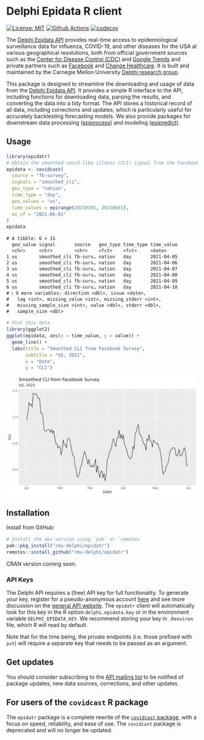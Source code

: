 # Delphi Epidata R client

[![License: MIT][mit-image]][mit-url] [![Github Actions][github-actions-image]][github-actions-url]
[![codecov](https://codecov.io/gh/dsweber2/epidatr/branch/dev/graph/badge.svg?token=jVHL9eHZNZ)](https://app.codecov.io/gh/dsweber2/epidatr)

The [Delphi Epidata API](https://cmu-delphi.github.io/delphi-epidata/) provides real-time access to epidemiological surveillance data for influenza, COVID-19, and other diseases for the USA at various geographical resolutions, both from official government sources such as the [Center for Disease Control (CDC)](https://www.cdc.gov/datastatistics/index.html) and [Google Trends](https://cmu-delphi.github.io/delphi-epidata/api/covidcast-signals/google-symptoms.html) and private partners such as [Facebook](https://delphi.cmu.edu/blog/2020/08/26/covid-19-symptom-surveys-through-facebook/) and [Change Healthcare](https://www.changehealthcare.com/). It is built and maintained by the Carnegie Mellon University [Delphi research group](https://delphi.cmu.edu/).

This package is designed to streamline the downloading and usage of data from the [Delphi Epidata
API](https://cmu-delphi.github.io/delphi-epidata/). It provides a simple R interface to the API, including functions for downloading data, parsing the results, and converting the data into a tidy format. The API stores a historical record of all data, including corrections and updates, which is particularly useful for accurately backtesting forecasting models. We also provide packages for downstream data processing ([epiprocess](https://github.com/cmu-delphi/epiprocess)) and modeling ([epipredict](https://github.com/cmu-delphi/epipredict)).

## Usage

```R
library(epidatr)
# Obtain the smoothed covid-like illness (CLI) signal from the Facebook survey as it was on April 10, 2021 for the US
epidata <- covidcast(
  source = "fb-survey",
  signals = "smoothed_cli",
  geo_type = "nation",
  time_type = "day",
  geo_values = "us",
  time_values = epirange(20210101, 20210601),
  as_of = "2021-06-01"
)
epidata
```

```
# A tibble: 6 × 15
  geo_value signal       source   geo_type time_type time_value
  <chr>     <chr>        <chr>    <fct>    <fct>     <date>
1 us        smoothed_cli fb-surv… nation   day       2021-04-05
2 us        smoothed_cli fb-surv… nation   day       2021-04-06
3 us        smoothed_cli fb-surv… nation   day       2021-04-07
4 us        smoothed_cli fb-surv… nation   day       2021-04-08
5 us        smoothed_cli fb-surv… nation   day       2021-04-09
6 us        smoothed_cli fb-surv… nation   day       2021-04-10
# ℹ 9 more variables: direction <dbl>, issue <date>,
#   lag <int>, missing_value <int>, missing_stderr <int>,
#   missing_sample_size <int>, value <dbl>, stderr <dbl>,
#   sample_size <dbl>
```

```r
# Plot this data
library(ggplot2)
ggplot(epidata, aes(x = time_value, y = value)) +
  geom_line() +
  labs(title = "Smoothed CLI from Facebook Survey",
       subtitle = "US, 2021",
       x = "Date",
       y = "CLI")
```

![Smoothed CLI from Facebook Survey](man/figures/fb-cli-signal.png)

## Installation

Install from GitHub:

```R
# Install the dev version using `pak` or `remotes`
pak::pkg_install("cmu-delphi/epidatr")
remotes::install_github("cmu-delphi/epidatr")
```

CRAN version coming soon.

### API Keys

The Delphi API requires a (free) API key for full functionality. To generate
your key, register for a pseudo-anonymous account
[here](https://api.delphi.cmu.edu/epidata/admin/registration_form) and see more
discussion on the [general API
website](https://cmu-delphi.github.io/delphi-epidata/api/api_keys.html). The
`epidatr` client will automatically look for this key in the R option
`delphi.epidata.key` or in the environment variable
`DELPHI_EPIDATA_KEY`. We recommend storing your key in `.Renviron` file, which R
will read by default.

Note that for the time being, the private endpoints (i.e. those prefixed with
`pvt`) will require a separate key that needs to be passed as an argument.

[mit-image]: https://img.shields.io/badge/License-MIT-yellow.svg
[mit-url]: https://opensource.org/license/mit/
[github-actions-image]: https://github.com/cmu-delphi/epidatr/workflows/ci/badge.svg
[github-actions-url]: https://github.com/cmu-delphi/epidatr/actions

## Get updates

You should consider subscribing to the [API mailing list](https://lists.andrew.cmu.edu/mailman/listinfo/delphi-covidcast-api) to be notified of package updates, new data sources, corrections, and other updates.

## For users of the `covidcast` R package

The `epidatr` package is a complete rewrite of the [`covidcast` package](https://cmu-delphi.github.io/covidcast/covidcastR/), with a focus on speed, reliability, and ease of use. The `covidcast` package is deprecated and will no longer be updated.
